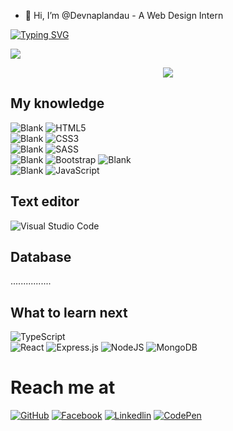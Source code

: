 
- 👋 Hi, I’m @Devnaplandau - A Web Design Intern

[![Typing SVG](https://readme-typing-svg.herokuapp.com?color=%2336BCF7&lines=I+am++%40Devnaplandau;Welcome+to+my+repository)](https://git.io/typing-svg)

![](https://komarev.com/ghpvc/?username=Devnaplandau)

<p align="center">
  <img src="https://media.giphy.com/media/TilmLMmWrRYYHjLfub/giphy.gif">
</p>


## My knowledge 
![Blank](https://res.cloudinary.com/naptest/image/upload/v1635733940/transparent_gf0ywn.png)
![HTML5](https://img.shields.io/badge/html5-%23E34F26.svg?style=for-the-badge&logo=html5&logoColor=white)  
![Blank](https://res.cloudinary.com/naptest/image/upload/v1635733940/transparent_gf0ywn.png)
![CSS3](https://img.shields.io/badge/css3-%231572B6.svg?style=for-the-badge&logo=css3&logoColor=white)  
![Blank](https://res.cloudinary.com/naptest/image/upload/v1635733940/transparent_gf0ywn.png)
![SASS](https://img.shields.io/badge/SASS-hotpink.svg?style=for-the-badge&logo=SASS&logoColor=white) 
<br/>
![Blank](https://res.cloudinary.com/naptest/image/upload/v1635733940/transparent_gf0ywn.png)
![Bootstrap](https://img.shields.io/badge/bootstrap-%23563D7C.svg?style=for-the-badge&logo=bootstrap&logoColor=white) 
![Blank](https://res.cloudinary.com/naptest/image/upload/v1635733940/transparent_gf0ywn.png)
<br/>
![Blank](https://res.cloudinary.com/naptest/image/upload/v1635733940/transparent_gf0ywn.png)
![JavaScript](https://img.shields.io/badge/javascript-%23323330.svg?style=for-the-badge&logo=javascript&logoColor=%23F7DF1E)



## Text editor
![Visual Studio Code](https://img.shields.io/badge/Visual%20Studio%20Code-0078d7.svg?style=for-the-badge&logo=visual-studio-code&logoColor=white)
## Database
................
## What to learn next
![TypeScript](https://img.shields.io/badge/typescript-%23007ACC.svg?style=for-the-badge&logo=typescript&logoColor=white)  
![React](https://img.shields.io/badge/react-%2320232a.svg?style=for-the-badge&logo=react&logoColor=%2361DAFB) 
![Express.js](https://img.shields.io/badge/express.js-%23404d59.svg?style=for-the-badge&logo=express&logoColor=%2361DAFB)
![NodeJS](https://img.shields.io/badge/node.js-6DA55F?style=for-the-badge&logo=node.js&logoColor=white) 
![MongoDB](https://img.shields.io/badge/MongoDB-%234ea94b.svg?style=for-the-badge&logo=mongodb&logoColor=white)


# Reach me at
[![GitHub](https://img.shields.io/badge/github-%23121011.svg?style=for-the-badge&logo=github&logoColor=white)](https://github.com/Devnaplandau)
[![Facebook](https://img.shields.io/badge/Facebook-%231877F2.svg?style=for-the-badge&logo=Facebook&logoColor=white)](https://www.facebook.com/profile.php?id=100004810626604)
[![Linkedlin](https://img.shields.io/badge/Linkedln-%237289DA.svg?style=for-the-badge&logo=linkedIn&logoColor=white)](https://www.linkedin.com/in/truonganitfe/)
[![CodePen](https://img.shields.io/badge/CodePen-white?style=for-the-badge&logo=codepen&logoColor=black)](https://codepen.io/Devnaplandau)

